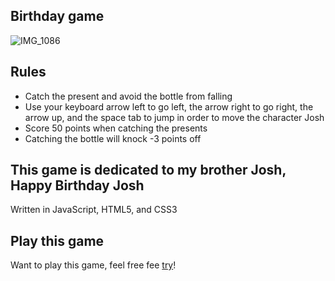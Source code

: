## Birthday game
![IMG_1086](https://github.com/LizSalako/Birthday-game/assets/106440322/d01f50fe-1f4c-4edd-9523-ad0f593c8c96)
## Rules
- Catch the present and avoid the bottle from falling
- Use your keyboard arrow left to go left, the arrow right to go right, the arrow up, and the space tab to jump in order to move the character Josh
- Score 50 points when catching the presents
- Catching the bottle will knock -3 points off
## This game is dedicated to my brother Josh, Happy Birthday Josh
Written in JavaScript, HTML5, and CSS3
## Play this game
Want to play this game, feel free fee [try](https://lizsalako.github.io/Birthday-game/)!
